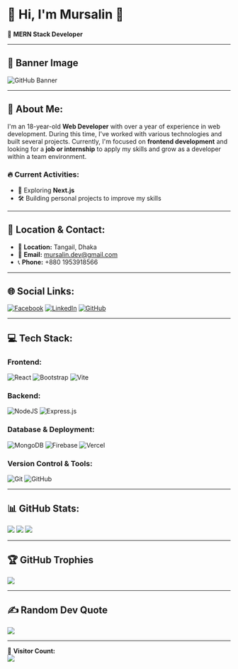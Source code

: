 # 🌟 Hi, I'm Mursalin 👋
🚀 **MERN Stack Developer**

---

## 🎨 Banner Image
![GitHub Banner](https://your-banner-image-url.com)

---

## 💫 About Me:
I'm an 18-year-old **Web Developer** with over a year of experience in web development. During this time, I've worked with various technologies and built several projects. Currently, I'm focused on **frontend development** and looking for a **job or internship** to apply my skills and grow as a developer within a team environment.

### 🔥 Current Activities:
- 🚀 Exploring **Next.js**
- 🛠 Building personal projects to improve my skills

---

## 📍 Location & Contact:
- 📍 **Location:** Tangail, Dhaka
- 📧 **Email:** [mursalin.dev@gmail.com](mailto:mursalin.dev@gmail.com)
- 📞 **Phone:** +880 1953918566

---

## 🌐 Social Links:
[![Facebook](https://img.shields.io/badge/Facebook-%231877F2.svg?logo=Facebook&logoColor=white)](https://facebook.com/mn.mursalin.18) 
[![LinkedIn](https://img.shields.io/badge/LinkedIn-%230077B5.svg?logo=linkedin&logoColor=white)](https://www.linkedin.com/in/md-mursalin06/)
[![GitHub](https://img.shields.io/badge/GitHub-000000?logo=github&logoColor=white)](https://github.com/mursalin06)

---

## 💻 Tech Stack:
### **Frontend:**
![React](https://img.shields.io/badge/react-%2320232a.svg?style=for-the-badge&logo=react&logoColor=%2361DAFB) 
![Bootstrap](https://img.shields.io/badge/bootstrap-%238511FA.svg?style=for-the-badge&logo=bootstrap&logoColor=white) 
![Vite](https://img.shields.io/badge/vite-%23646CFF.svg?style=for-the-badge&logo=vite&logoColor=white)

### **Backend:**
![NodeJS](https://img.shields.io/badge/node.js-6DA55F?style=for-the-badge&logo=node.js&logoColor=white) 
![Express.js](https://img.shields.io/badge/express.js-%23404d59.svg?style=for-the-badge&logo=express&logoColor=%2361DAFB)

### **Database & Deployment:**
![MongoDB](https://img.shields.io/badge/MongoDB-%234ea94b.svg?style=for-the-badge&logo=mongodb&logoColor=white) 
![Firebase](https://img.shields.io/badge/firebase-%23039BE5.svg?style=for-the-badge&logo=firebase) 
![Vercel](https://img.shields.io/badge/vercel-%23000000.svg?style=for-the-badge&logo=vercel&logoColor=white)

### **Version Control & Tools:**
![Git](https://img.shields.io/badge/git-%23F05033.svg?style=for-the-badge&logo=git&logoColor=white) 
![GitHub](https://img.shields.io/badge/github-%23121011.svg?style=for-the-badge&logo=github&logoColor=white)

---

## 📊 GitHub Stats:
![](https://github-readme-stats.vercel.app/api?username=mursalin06&theme=dark&hide_border=false&include_all_commits=false&count_private=true)
![](https://github-readme-streak-stats.herokuapp.com/?user=mursalin06&theme=dark&hide_border=false)
![](https://github-readme-stats.vercel.app/api/top-langs/?username=mursalin06&theme=dark&hide_border=false&include_all_commits=false&count_private=true&layout=compact)

---

## 🏆 GitHub Trophies
![](https://github-profile-trophy.vercel.app/?username=mursalin06&theme=radical&no-frame=false&no-bg=true&margin-w=4)

---

## ✍️ Random Dev Quote
![](https://quotes-github-readme.vercel.app/api?type=horizontal&theme=radical)

---

🔗 **Visitor Count:**  
[![](https://visitcount.itsvg.in/api?id=mursalin06&icon=0&color=0)](https://visitcount.itsvg.in)
